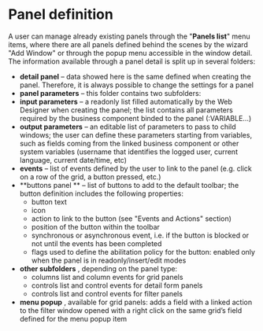 # Panel definition

A user can manage already existing panels through the "**Panels list**" menu items, where there are all panels defined behind the scenes by the wizard "Add Window" or through the popup menu accessible in the window detail.\
The information available through a panel detail is split up in several folders:

* **detail panel**  – data showed here is the same defined when creating the panel. Therefore, it is always possible to change the settings for a panel
* **panel parameters**  – this folder contains two subfolders:
* **input parameters**  – a readonly list filled automatically by the Web Designer when creating the panel; the list contains all parameters required by the business component binded to the panel (:VARIABLE…)
* **output parameters**  – an editable list of parameters to pass to child windows; the user can define these parameters starting from variables, such as fields coming from the linked business component or other system variables (username that identifies the logged user, current language, current date/time, etc)
* **events**  – list of events defined by the user to link to the panel (e.g. click on a row of the grid, a button pressed, etc.)
* **buttons panel ** – list of buttons to add to the default toolbar; the button definition includes the following properties:
  * button text
  * icon
  * action to link to the button (see "Events and Actions" section)
  * position of the button within the toolbar
  * synchronous or asynchronous event, i.e. if the button is blocked or not until the events has been completed
  * flags used to define the abilitation policy for the button: enabled only when the panel is in readonly/insert/edit modes
* **other subfolders** , depending on the panel type:
  * columns list and column events for grid panels
  * controls list and control events for detail form panels
  * controls list and control events for filter panels
* **menu popup** , available for grid panels: adds a field with a linked action to the filter window opened with a right click on the same grid’s field defined for the menu popup item
